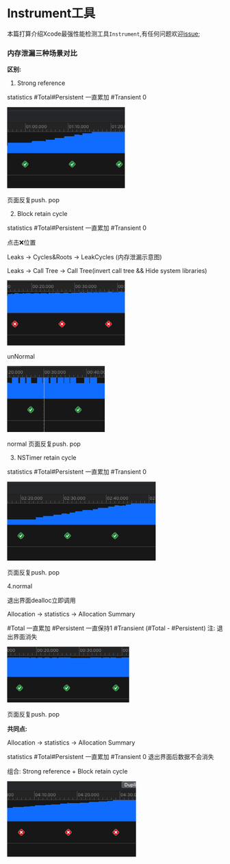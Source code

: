 # Instrument工具
本篇打算介绍Xcode最强性能检测工具`Instrument`,有任何问题欢迎[issue](https://github.com/binzi56/iOSSmallKnowledgePool/issues);

### 内存泄漏三种场景对比
**区别:**
1. Strong reference

statistics
#Total#Persistent
一直累加
#Transient
0

![](./resources/StrongReference.png)

页面反复push. pop

2. Block retain cycle

statistics
#Total#Persistent
一直累加
#Transient
0

点击❌位置

Leaks -> Cycles&Roots -> LeakCycles   (内存泄漏示意图)

Leaks -> Call Tree ->  Call Tree(invert call tree && Hide system libraries)

![](./resources/BlockRetainCycle.png)

unNormal

![](./resources/BlockNormal.png)

normal
页面反复push. pop


3. NSTimer retain cycle

statistics
#Total#Persistent
一直累加
#Transient
0

![](./resources/NSTimerRetainCycle.png)

页面反复push. pop

4.normal

退出界面dealloc立即调用

Allocation -> statistics ->  Allocation Summary

#Total
一直累加
#Persistent
一直保持1
#Transient
(#Total - #Persistent)
注: 退出界面消失

![](./resources/normal.png)

页面反复push. pop

**共同点:**

Allocation -> statistics ->  Allocation Summary

statistics
#Total#Persistent
一直累加
#Transient
0
退出界面后数据不会消失

组合:
Strong reference + Block retain cycle

![](./resources/TwoSituation.png)
